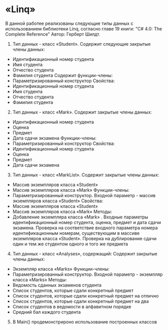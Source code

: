 # «Linq»
В данной работее реализованы следующие типы данных с использованием библиотеки Linq, согласно главе 19 книги: "C# 4.0: The Complete Reference" Автор: Герберт Шилдт.
1. Тип данных  - класс «Student».
Содержит следующие закрытые члены данных:
- Идентификационный номер студента
- Имя студента
- Отчество студента
- Фамилия студента
Содержит функции-члены:
- Параметризированный конструктор
Свойства:
- Идентификационный номер студента
- Имя студента
- Отчество студента
- Фамилия студента

2. Тип данных  - класс «Mark».
Содержит закрытые члены данных:
- Идентификационный номер студента
- Оценка
- Предмет
- Дата сдачи экзамена
Функции-члены:
- Параметризированный конструктор
Свойства:
- Идентификационный номер студента
- Оценка
- Предмет
- Дата сдачи экзамена

3. Тип данных  - класс «MarkList».
Содержит закрытые члены данных:
- Массив экземпляров класса «Student»
- Массив экземпляров класса «Mark»
Функции-члены:
- Параметризированный конструктор. Входной параметр - массив экземпляров класса «Student»
Свойства:
- Массив экземпляров класса «Student»
- Массив экземпляров класса «Mark»
Методы:
- Добавление экземпляра класса «Mark» . Входные параметры идентификационный номер студента, оценка, предмет и дата сдачи экзамена. Проверка на соответствие входного параметра номера идентификационным номерам, существующим в массиве экземпляров класса   «Student». Проверка  на дублирование сдачи один и тем же студентом одного и того же предмета

4. Тип данных  - класс «Analyses», содержащий:
Содержит закрытые члены данных:
- Экземпляр класса «Marks»
Функции-члены:
- Параметризированный конструктор. Входной параметр -  экземпляр класса «Marks»
Методы:
- Ведомость сданных экзаменов студента
- Список студентов, которые сдали конкретный предмет
- Список студентов, которые сдали конкретный предмет на отлично
- Список студентов, которые сдали конкретный предмет на два
- Список студентов в ведомости в алфавитном порядке
- Средний бал каждого студента

5. В Main() продемонстрироно использование построенных классов

